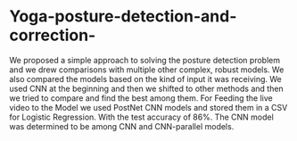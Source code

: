 # Yoga-posture-detection-and-correction-
We proposed a simple approach to solving the posture detection problem and we drew comparisons with multiple other complex, robust models. We also compared the models based on the kind of input it was receiving. We used CNN at the beginning and then we shifted to other methods and then we tried to compare and find the best among them. For Feeding the live video to the Model we used PostNet CNN models and stored them in a CSV for Logistic Regression. With the test accuracy of 86%. The CNN model was determined to be among CNN and CNN-parallel models.
